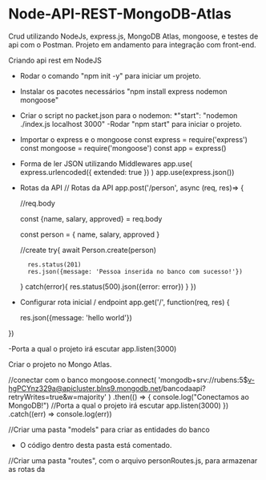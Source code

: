 # Node-API-REST-MongoDB-Atlas
Crud utilizando NodeJs, express.js, MongoDB Atlas, mongoose, e testes de api com o Postman.
Projeto em andamento para integração com front-end.




Criando api rest em NodeJS 

- Rodar o comando "npm init -y" para iniciar um projeto.
- Instalar os pacotes necessários "npm install express nodemon mongoose"
- Criar o script no packet.json para o nodemon:
     *"start": "nodemon ./index.js localhost 3000"
-Rodar "npm start" para iniciar o projeto.


- Importar o express e o mongoose
     const express = require('express')
     const mongoose = require('mongoose')
     const app = express()

- Forma de ler JSON utilizando Middlewares
app.use(
    express.urlencoded({
        extended: true
    })
)
app.use(express.json())

- Rotas da API
// Rotas da API
app.post('/person', async (req, res)=> {

    //req.body
    
    const {name, salary, approved} = req.body

    const person = {
        name,
        salary,
        approved
    }

    //create
    try{
        await Person.create(person)

        res.status(201)
        res.json({message: 'Pessoa inserida no banco com sucesso!'})

    } catch(error){
        res.status(500).json({error: error})
    }
})


- Configurar rota inicial / endpoint
app.get('/', function(req, res) {

    res.json({message: 'hello world'})

})

-Porta a qual o projeto irá escutar
app.listen(3000)



Criar o projeto no Mongo Atlas. 

//conectar com o banco
mongoose.connect(
    'mongodb+srv://rubens:5$v-hgPCYnz329a@apicluster.blns9.mongodb.net/bancodaapi?retryWrites=true&w=majority'
    )
.then(() => {
    console.log("Conectamos ao MongoDB!")
    //Porta a qual o projeto irá escutar
    app.listen(3000)
})
.catch((err) => console.log(err))


//Criar uma pasta "models" para criar as entidades do banco
   * O código dentro desta pasta está comentado.

//Criar uma pasta "routes", com o arquivo personRoutes.js, para armazenar as rotas
da 
